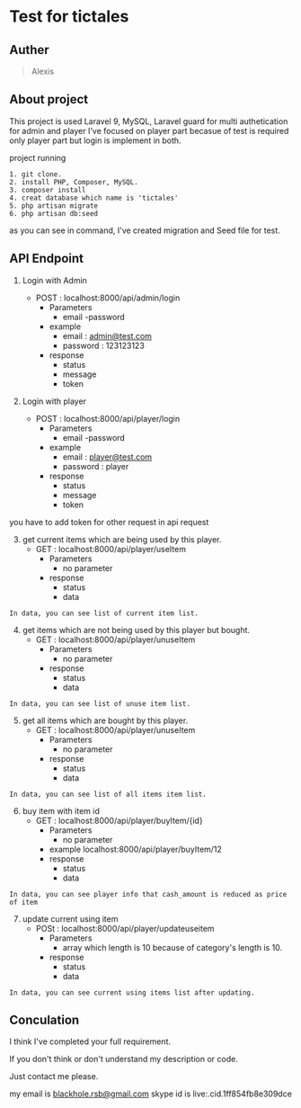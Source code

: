 # Test for tictales

## Auther
> Alexis

## About project

This project is used Laravel 9, MySQL, Laravel guard for multi authetication for admin and player
I've focused on player part becasue of test is required only player part but login is implement in both.

project running
```
1. git clone.
2. install PHP, Composer, MySQL.
3. composer install  
4. creat database which name is 'tictales'
5. php artisan migrate
6. php artisan db:seed
```
as you can see in command, I've created migration and Seed file for test.

## API Endpoint

1. Login with Admin
   - POST :  localhost:8000/api/admin/login
     - Parameters 
       - email
       -password
     - example
       - email : admin@test.com
       - password : 123123123
     - response
       - status 
       - message
       - token
    
2. Login with player
   - POST :  localhost:8000/api/player/login
     - Parameters 
       - email
       -password
     - example
       - email : player@test.com
       - password : player
     - response
       - status 
       - message
       - token

you have to add token for other request in api request

3. get current items which are being used by this player.
   - GET :  localhost:8000/api/player/useItem
     - Parameters 
        - no parameter
     - response
       - status 
       - data
```
In data, you can see list of current item list.

```

4. get  items which are not being used by this player but bought.
   - GET :  localhost:8000/api/player/unuseItem
     - Parameters 
        - no parameter
     - response
       - status 
       - data
```
In data, you can see list of unuse item list.

```

5. get  all items which are bought by this player.
   - GET :  localhost:8000/api/player/unuseItem
     - Parameters 
        - no parameter
     - response
       - status 
       - data
```
In data, you can see list of all items item list.

```


6. buy item with item id
   - GET :  localhost:8000/api/player/buyItem/{id}
     - Parameters 
        - no parameter
     - example localhost:8000/api/player/buyItem/12
     - response
       - status 
       - data
```
In data, you can see player info that cash_amount is reduced as price of item

```
7. update current using item 
   - POSt :  localhost:8000/api/player/updateuseitem
     - Parameters 
        - array which length is 10 because of category's length is 10.
     - response
       - status 
       - data
```
In data, you can see current using items list after updating.

```

## Conculation

I think I've completed your full requirement.

If you don't think or don't understand my description or code.

Just contact me please.

my email is blackhole.rsb@gmail.com
skype id is live:.cid.1ff854fb8e309dce
